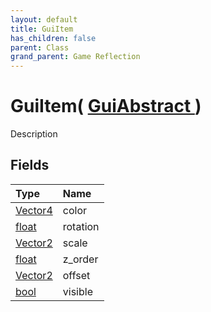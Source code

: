 ```yaml
---
layout: default
title: GuiItem
has_children: false
parent: Class
grand_parent: Game Reflection
---
```

# GuiItem( [ GuiAbstract ](/riftbreaker-wiki/docs/game-reflection/classes/gui_abstract/) )
Description 

## Fields

| Type | Name |
|:----------|:--------------|
| [Vector4](/riftbreaker-wiki/docs/game-reflection/classes/vector4/) | color |
| [float](/riftbreaker-wiki/docs/game-reflection/components/float/) | rotation |
| [Vector2](/riftbreaker-wiki/docs/game-reflection/classes/vector2/) | scale |
| [float](/riftbreaker-wiki/docs/game-reflection/components/float/) | z_order |
| [Vector2](/riftbreaker-wiki/docs/game-reflection/classes/vector2/) | offset |
| [bool](/riftbreaker-wiki/docs/game-reflection/components/bool/) | visible |

